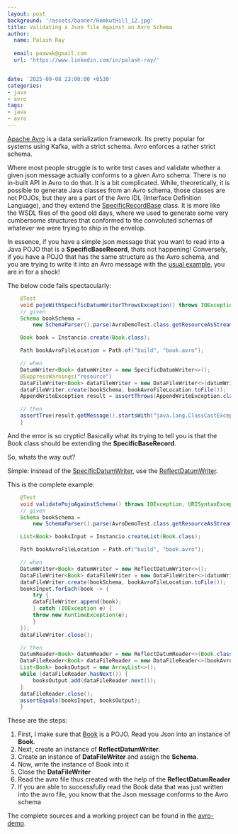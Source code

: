 ```yaml
---
layout: post
background: '/assets/banner/HemkutHill_12.jpg'
title: Validating a Json file Against an Avro Schema
author:
  name: Palash Ray
  
  email: paawak@gmail.com
  url: 'https://www.linkedin.com/in/palash-ray/'


date: '2025-09-08 23:00:00 +0530'
categories:
- java
- avro
tags:
- java
- avro
---
```


[Apache Avro](https://avro.apache.org/docs/) is a data serialization framework. Its pretty popular for systems using Kafka, with a strict schema. Avro enforces a rather strict schema.

Where most people struggle is to write test cases and validate whether a given json message actually conforms to a given Avro schema. There is no in-built API in Avro to do that. It is a bit complicated. While, theoretically, it is possible to generate Java classes from an Avro schema, those classes are not POJOs, but they are a part of the Avro IDL (Interface Definition Language), and they extend the [SpecificRecordBase](https://avro.apache.org/docs/1.12.0/api/java/org/apache/avro/specific/SpecificRecordBase.html) class. It is more like the WSDL files of the good old days, where we used to generate some very cumbersome structures that conformed to the convoluted schemas of whatever we were trying to ship in the envelop.

In essence, if you have a simple json message that you want to read into a Java POJO that is a __SpecificBaseRecord__, thats not happening! Conversely, if you have a POJO that has the same structure as the Avro schema, and you are trying to write it into an Avro message with the [usual example](https://avro.apache.org/docs/1.12.0/getting-started-java/), you are in for a shock!

The below code fails spectacularly:

```java
    @Test
    void pojoWithSpecificDatumWriterThrowsException() throws IOException, URISyntaxException {
	// given
	Schema bookSchema =
		new SchemaParser().parse(AvroDemoTest.class.getResourceAsStream("/expected/book.avsc")).mainSchema();

	Book book = Instancio.create(Book.class);

	Path bookAvroFileLocation = Path.of("build", "book.avro");

	// when
	DatumWriter<Book> datumWriter = new SpecificDatumWriter<>();
	@SuppressWarnings("resource")
	DataFileWriter<Book> dataFileWriter = new DataFileWriter<>(datumWriter);
	dataFileWriter.create(bookSchema, bookAvroFileLocation.toFile());
	AppendWriteException result = assertThrows(AppendWriteException.class, () -> dataFileWriter.append(book));

	// then
	assertTrue(result.getMessage().startsWith("java.lang.ClassCastException: value Book"));
    }
```

And the error is so cryptic! Basically what its trying to tell you is that the Book class should be extending the __SpecificBaseRecord__.


So, whats the way out?

Simple: instead of the [SpecificDatumWriter](https://avro.apache.org/docs/1.12.0/api/java/org/apache/avro/specific/SpecificDatumWriter.html), use the [ReflectDatumWriter](https://avro.apache.org/docs/1.12.0/api/java/org/apache/avro/reflect/ReflectDatumWriter.html).

This is the complete example:

```java
    @Test
    void validatePojoAgainstSchema() throws IOException, URISyntaxException {
	// given
	Schema bookSchema =
		new SchemaParser().parse(AvroDemoTest.class.getResourceAsStream("/expected/book.avsc")).mainSchema();

	List<Book> booksInput = Instancio.createList(Book.class);

	Path bookAvroFileLocation = Path.of("build", "book.avro");

	// when
	DatumWriter<Book> datumWriter = new ReflectDatumWriter<>();
	DataFileWriter<Book> dataFileWriter = new DataFileWriter<>(datumWriter);
	dataFileWriter.create(bookSchema, bookAvroFileLocation.toFile());
	booksInput.forEach(book -> {
	    try {
		dataFileWriter.append(book);
	    } catch (IOException e) {
		throw new RuntimeException(e);
	    }
	});
	dataFileWriter.close();

	// then
	DatumReader<Book> datumReader = new ReflectDatumReader<>(Book.class);
	DataFileReader<Book> dataFileReader = new DataFileReader<>(bookAvroFileLocation.toFile(), datumReader);
	List<Book> booksOutput = new ArrayList<>();
	while (dataFileReader.hasNext()) {
	    booksOutput.add(dataFileReader.next());
	}
	dataFileReader.close();
	assertEquals(booksInput, booksOutput);
    }
```

These are the steps:
1. First, I make sure that [Book](https://github.com/paawak/blog/blob/master/code/avro-demo/src/main/java/com/swayam/blog/demo/avro/model/Book.java) is a POJO. Read you Json into an instance of __Book__.
2. Next, create an instance of __ReflectDatumWriter__.
3. Create an instance of __DataFileWriter__ and assign the __Schema__.
4. Now, write the instance of Book into it
5. Close the __DataFileWriter__
6. Read the avro file thus created with the help of the __ReflectDatumReader__
7. If you are able to successfully read the Book data that was just written into the avro file, you know that the Json message conforms to the Avro schema

The complete sources and a working project can be found in the [avro-demo](https://github.com/paawak/blog/tree/master/code/avro-demo).
